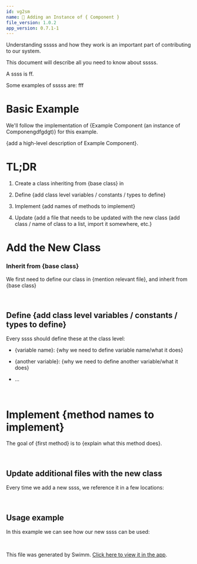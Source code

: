 ```yaml
---
id: vg2sm
name: 🔘 Adding an Instance of { Component }
file_version: 1.0.2
app_version: 0.7.1-1
---
```


Understanding sssss and how they work is an important part of contributing to our system.

This document will describe all you need to know about sssss.

A ssss is ff.

Some examples of sssss are: fff

# Basic Example

We'll follow the implementation of {Example Component (an instance of Componengdfgdgt)} for this example.

{add a high-level description of Example Component}.

# TL;DR

1.  Create a class inheriting from {base class} in
    
2.  Define {add class level variables / constants / types to define}
    
3.  Implement {add names of methods to implement}
    
4.  Update {add a file that needs to be updated with the new class (add class / name of class to a list, import it somewhere, etc.}
    

# Add the New Class

### Inherit from {base class}

We first need to define our class in {mention relevant file}, and inherit from {base class}

<br/>

## Define {add class level variables / constants / types to define}

Every ssss should define these at the class level:

*   {variable name}: {why we need to define variable name/what it does}
    
*   {another variable}: {why we need to define another variable/what it does}
    
*   ...

<br/>

# Implement {method names to implement}

The goal of {first method} is to {explain what this method does}.

<br/>

## **Update additional files with the new class**

Every time we add a new ssss, we reference it in a few locations:

<br/>

## Usage example

In this example we can see how our new ssss can be used:

<br/>

This file was generated by Swimm. [Click here to view it in the app](http://localhost:5000/repos/Z2l0aHViJTNBJTNBc3Rva2Utd2VhdGhlciUzQSUzQUFkZGllQ29oZW4=/docs/vg2sm).